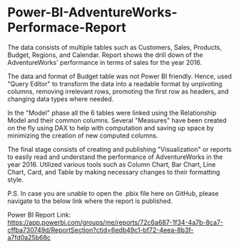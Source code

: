 # Power-BI-AdventureWorks-Performace-Report

The data consists of multiple tables such as Customers, Sales, Products, Budget, Regions, and Calendar. Report shows the drill down of the AdventureWorks' performance in terms of sales for the year 2016. 

The data and format of Budget table was not Power BI friendly. Hence, used "Query Editor" to transform the data into a readable format by unpivoting columns, removing irrelevant rows, promoting the first row as headers, and changing data types where needed.  

In the "Model" phase all the 6 tables were linked using the Relationship Model and their common columns. Several "Measures" have been created on the fly using DAX to help with computation and saving up space by minimizing the creation of new computed columns. 

The final stage consists of creating and publishing "Visualization" or reports to easily read and understand the performance of AdventureWorks in the year 2016. Utilized various tools such as Column Chart, Bar Chart, Line Chart, Card, and Table by making necessary changes to their formatting style.

P.S. In case you are unable to open the .pbix file here on GitHub, please navigate to the below link where the report is published. 

Power BI Report Link: https://app.powerbi.com/groups/me/reports/72c6a687-1f34-4a7b-8ca7-cffba730749d/ReportSection?ctid=6edb49c1-bf72-4eea-8b3f-a7fd0a25b68c
